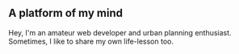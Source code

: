 ## A platform of my mind

Hey, I'm an amateur web developer and urban planning enthusiast. Sometimes, I like to share my own life-lesson too.

